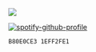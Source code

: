 <a>
  <img align="center" src="https://github-readme-stats.vercel.app/api?username=rain2wood&count_private=true&border_radius=8&theme=tokyonight&include_all_commits=true" />
</a>

[![spotify-github-profile](https://spotify-github-profile.vercel.app/api/view?uid=21fdo52qqf2hzolahwtkx4jrq&cover_image=true&theme=natemoo-re&bar_color=53b14f&bar_color_cover=true)](https://spotify-github-profile.vercel.app/api/view?uid=21fdo52qqf2hzolahwtkx4jrq&redirect=true)

`B80E0CE3 1EFF2FE1`
